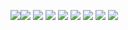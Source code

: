 ![](2021-05-10-16-45-26.png)![](2021-05-10-16-45-29.png)
![](2021-05-11-17-55-36.png)
![](2021-05-11-18-05-04.png)
![](2021-05-11-18-08-48.png)
![](2021-05-11-21-44-46.png)
![](2021-05-12-09-08-28.png)
![](2021-05-12-09-16-32.png)
![](2021-05-12-09-19-27.png)